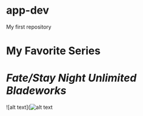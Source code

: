 # app-dev
My first repository

# **My Favorite Series**
# ***Fate/Stay Night Unlimited Bladeworks***

![alt text](![alt text](https://cdn.myanimelist.net/images/anime/12/67333.jpg)
